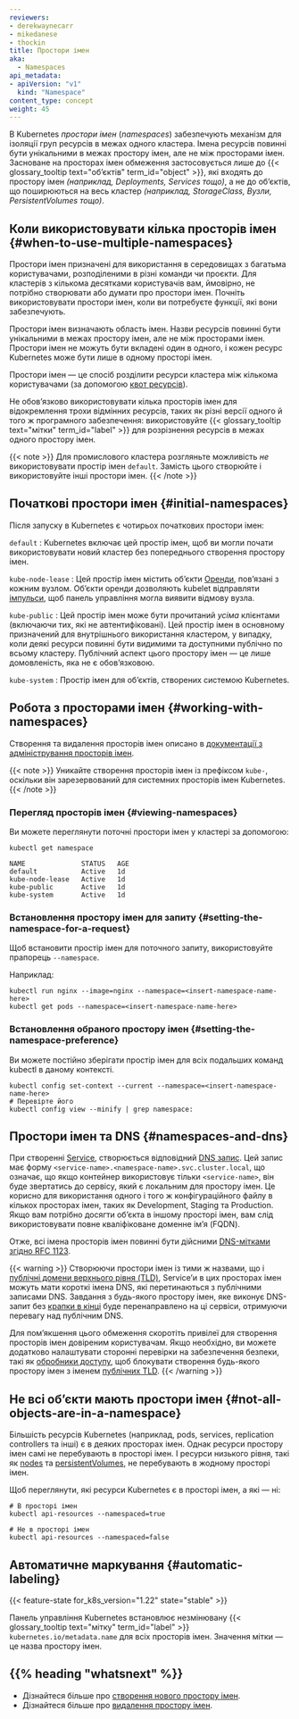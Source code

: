 ```yaml
---
reviewers:
- derekwaynecarr
- mikedanese
- thockin
title: Простори імен 
aka: 
  - Namespaces
api_metadata:
- apiVersion: "v1"
  kind: "Namespace"
content_type: concept
weight: 45
---
```


<!-- overview -->

В Kubernetes _простори імен_ (_namespaces_) забезпечують механізм для ізоляції груп ресурсів в межах одного кластера. Імена ресурсів повинні бути унікальними в межах простору імен, але не між просторами імен. Засноване на просторах імен обмеження застосовується лише до {{< glossary_tooltip text="обʼєктів" term_id="object" >}}, які входять до простору імен _(наприклад, Deployments, Services тощо)_, а не до обʼєктів, що поширюються на весь кластер _(наприклад, StorageClass, Вузли, PersistentVolumes тощо)_.

<!-- body -->

## Коли використовувати кілька просторів імен {#when-to-use-multiple-namespaces}

Простори імен призначені для використання в середовищах з багатьма користувачами, розподіленими в різні команди чи проєкти. Для кластерів з кількома десятками користувачів вам, ймовірно, не потрібно створювати або думати про простори імен. Почніть використовувати простори імен, коли ви потребуєте функції, які вони забезпечують.

Простори імен визначають область імен. Назви ресурсів повинні бути унікальними в межах простору імен, але не між просторами імен. Простори імен не можуть бути вкладені один в одного, і кожен ресурс Kubernetes може бути лише в одному просторі імен.

Простори імен — це спосіб розділити ресурси кластера між кількома користувачами (за допомогою [квот ресурсів](/uk/docs/concepts/policy/resource-quotas/)).

Не обовʼязково використовувати кілька просторів імен для відокремлення трохи відмінних ресурсів, таких як різні версії одного й того ж програмного забезпечення: використовуйте {{< glossary_tooltip text="мітки" term_id="label" >}} для розрізнення ресурсів в межах одного простору імен.

{{< note >}}
Для промислового кластера розгляньте можливість _не_ використовувати простір імен `default`. Замість цього створюйте і використовуйте інші простори імен.
{{< /note >}}

## Початкові простори імен {#initial-namespaces}

Після запуску в Kubernetes є чотирьох початкових простори імен:

`default`
: Kubernetes включає цей простір імен, щоб ви могли почати використовувати новий кластер без попереднього створення простору імен.

`kube-node-lease`
: Цей простір імен містить обʼєкти [Оренди](/uk/docs/concepts/architecture/leases/), повʼязані з кожним вузлом. Обʼєкти оренди дозволяють kubelet відправляти [імпульси](/uk/docs/concepts/architecture/nodes/#node-heartbeats), щоб панель управління могла виявити відмову вузла.

`kube-public`
: Цей простір імен може бути прочитаний _усіма_ клієнтами (включаючи тих, які не автентифіковані). Цей простір імен в основному призначений для внутрішнього використання кластером, у випадку, коли деякі ресурси повинні бути видимими та доступними публічно по всьому кластеру. Публічний аспект цього простору імен — це лише домовленість, яка не є обовʼязковою.

`kube-system`
: Простір імен для обʼєктів, створених системою Kubernetes.

## Робота з просторами імен {#working-with-namespaces}

Створення та видалення просторів імен описано в [документації з адміністрування просторів імен](/uk/docs/tasks/administer-cluster/namespaces).

{{< note >}}
    Уникайте створення просторів імен із префіксом `kube-`, оскільки він зарезервований для системних просторів імен Kubernetes.
{{< /note >}}

### Перегляд просторів імен {#viewing-namespaces}

Ви можете переглянути поточні простори імен у кластері за допомогою:

```shell
kubectl get namespace
```

```none
NAME              STATUS   AGE
default           Active   1d
kube-node-lease   Active   1d
kube-public       Active   1d
kube-system       Active   1d
```

### Встановлення простору імен для запиту {#setting-the-namespace-for-a-request}

Щоб встановити простір імен для поточного запиту, використовуйте прапорець `--namespace`.

Наприклад:

```shell
kubectl run nginx --image=nginx --namespace=<insert-namespace-name-here>
kubectl get pods --namespace=<insert-namespace-name-here>
```

### Встановлення обраного простору імен {#setting-the-namespace-preference}

Ви можете постійно зберігати простір імен для всіх подальших команд kubectl в даному
контексті.

```shell
kubectl config set-context --current --namespace=<insert-namespace-name-here>
# Перевірте його
kubectl config view --minify | grep namespace:
```

## Простори імен та DNS {#namespaces-and-dns}

При створенні [Service](/uk/docs/concepts/services-networking/service/), створюється відповідний [DNS запис](/uk/docs/concepts/services-networking/dns-pod-service/). Цей запис має форму `<service-name>.<namespace-name>.svc.cluster.local`, що означає,
що якщо контейнер використовує тільки `<service-name>`, він буде звертатись до сервісу, який є локальним для простору імен. Це корисно для використання одного і того ж конфігураційного файлу в кількох просторах імен, таких як Development, Staging та Production. Якщо вам потрібно досягти обʼєкта в іншому просторі імен, вам слід використовувати повне кваліфіковане доменне імʼя (FQDN).

Отже, всі імена просторів імен повинні бути дійсними
[DNS-мітками згідно RFC 1123](/uk/docs/concepts/overview/working-with-objects/names/#dns-label-names).

{{< warning >}}
Створюючи простори імен із тими ж назвами, що і [публічні домени верхнього рівня (TLD)](https://data.iana.org/TLD/tlds-alpha-by-domain.txt), Serviceʼи в цих просторах імен можуть мати короткі імена DNS, які перетинаються з публічними записами DNS. Завдання з будь-якого простору імен, яке виконує DNS-запит без [крапки в кінці](https://datatracker.ietf.org/doc/html/rfc1034#page-8) буде перенаправлено на ці сервіси, отримуючи перевагу над публічним DNS.

Для помʼякшення цього обмеження скоротіть привілеї для створення просторів імен довіреним користувачам. Якщо необхідно, ви можете додатково налаштувати сторонні перевірки на забезпечення безпеки, такі як [обробники доступу](/uk/docs/reference/access-authn-authz/extensible-admission-controllers/), щоб блокувати створення будь-якого простору імен з іменем [публічних TLD](https://data.iana.org/TLD/tlds-alpha-by-domain.txt).
{{< /warning >}}

## Не всі обʼєкти мають простори імен {#not-all-objects-are-in-a-namespace}

Більшість ресурсів Kubernetes (наприклад, pods, services, replication controllers та інші) є в деяких просторах імен. Однак ресурси простору імен самі не перебувають в просторі імен. І ресурси низького рівня, такі як [nodes](/uk/docs/concepts/architecture/nodes/) та [persistentVolumes](/uk/docs/concepts/storage/persistent-volumes/), не перебувають в жодному просторі імен.

Щоб переглянути, які ресурси Kubernetes є в просторі імен, а які — ні:

```shell
# В просторі імен
kubectl api-resources --namespaced=true

# Не в просторі імен
kubectl api-resources --namespaced=false
```

## Автоматичне маркування {#automatic-labeling}

{{< feature-state for_k8s_version="1.22" state="stable" >}}

Панель управління Kubernetes встановлює незмінювану {{< glossary_tooltip text="мітку" term_id="label" >}} `kubernetes.io/metadata.name` для всіх просторів імен. Значення мітки — це назва простору імен.

## {{% heading "whatsnext" %}}

* Дізнайтеся більше про [створення нового простору імен](/uk/docs/tasks/administer-cluster/namespaces/#creating-a-new-namespace).
* Дізнайтеся більше про [видалення простору імен](/uk/docs/tasks/administer-cluster/namespaces/#deleting-a-namespace).
